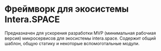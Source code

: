 # Фреймворк для экосистемы Intera.SPACE

Предназначен для ускорения разработки MVP (минимальная рабочиая версия) микросервисов для экосистемы intera.space. Содержит общий шаблон, общую статику и некоторые вспомоготальные модули.
